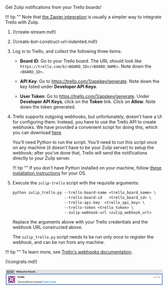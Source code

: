 Get Zulip notifications from your Trello boards!

!!! tip ""
    Note that [the Zapier integration][1] is usually a simpler way to
    integrate Trello with Zulip.

[1]: ./zapier

1. {!create-stream.md!}

1. {!create-bot-construct-url-indented.md!}

1. Log in to Trello, and collect the following three items:

    * **Board ID**: Go to your Trello board. The URL should look like
      `https://trello.com/b/<BOARD_ID>/<BOARD_NAME>`. Note down the
      `<BOARD_ID>`.

    * **API Key**: Go to <https://trello.com/1/appkey/generate>. Note down the
      key listed under **Developer API Keys**.

    * **User Token**: Go to <https://trello.com/1/appkey/generate>. Under
      **Developer API Keys**, click on the **Token** link. Click on **Allow**.
      Note down the token generated.

1. Trello supports outgoing webhooks, but unfortunately, doesn't have a UI
    for configuring them. Instead, you have to use the Trello API to create
    webhooks. We have provided a convenient script for doing this, which you can
    download [here][2].

    You'll need Python to run the script. You'll need
    to run this script once on any machine (it doesn't have to be your Zulip
    server) to setup the webhook; after you've done that, Trello will send
    the notifications directly to your Zulip server.

    !!! tip ""
        If you don't have Python installed on your machine, follow
        [these installation instructions](https://realpython.com/installing-python/)
        for your OS.

1. Execute the `zulip-trello` script with the requisite arguments:

    ```
    python zulip_trello.py --trello-board-name <trello_board_name> \
                           --trello-board-id   <trello_board_id> \
                           --trello-api-key  <trello_api_key> \
                           --trello-token <trello_token> \
                           --zulip-webhook-url <zulip_webhook_url>
    ```

    Replace the arguments above with your Trello credentials and the
    webhook URL constructed above.

    The `zulip_trello.py` script needs to be run only once to register
    the webhook, and can be run from any machine.

!!! tip ""
    To learn more, see [Trello's webhooks documentation][3].

[2]: https://raw.githubusercontent.com/zulip/python-zulip-api/master/zulip/integrations/trello/zulip_trello.py
[3]: https://developers.trello.com/page/webhooks

{!congrats.md!}

![](/static/images/integrations/trello/001.png)
